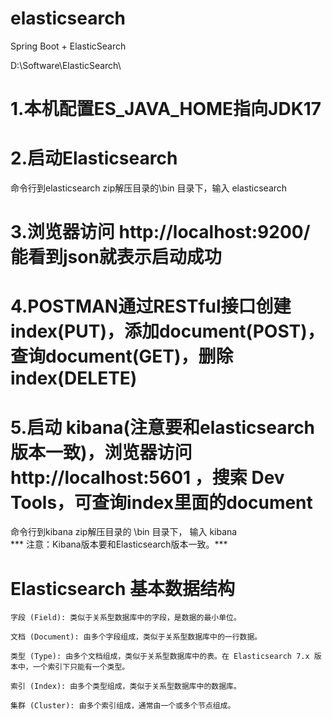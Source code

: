 # elasticsearch
Spring Boot + ElasticSearch

D:\Software\ElasticSearch\

# 1.本机配置ES_JAVA_HOME指向JDK17
# 2.启动Elasticsearch
命令行到elasticsearch zip解压目录的\bin 目录下，输入 elasticsearch
# 3.浏览器访问 http://localhost:9200/ 能看到json就表示启动成功
# 4.POSTMAN通过RESTful接口创建index(PUT)，添加document(POST)，查询document(GET)，删除index(DELETE)
# 5.启动 kibana(注意要和elasticsearch版本一致)，浏览器访问 http://localhost:5601 ，搜索 Dev Tools，可查询index里面的document
命令行到kibana zip解压目录的 \bin 目录下， 输入 kibana   
*** 注意：Kibana版本要和Elasticsearch版本一致。***


# Elasticsearch 基本数据结构
    字段 (Field): 类似于关系型数据库中的字段，是数据的最小单位。

    文档 (Document): 由多个字段组成，类似于关系型数据库中的一行数据。

    类型 (Type): 由多个文档组成，类似于关系型数据库中的表。在 Elasticsearch 7.x 版本中，一个索引下只能有一个类型。

    索引 (Index): 由多个类型组成，类似于关系型数据库中的数据库。

    集群 (Cluster): 由多个索引组成，通常由一个或多个节点组成。

